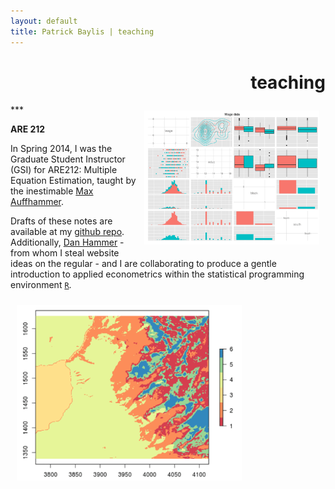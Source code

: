 ```yaml
---
layout: default
title: Patrick Baylis | teaching
---
```

<h1 align="right">teaching</h1>
***

<img src="images/teaching/are212_2.png" alt="ARE 212" width="280px" class="shadow" style="float:right; margin:10px 10px 10px 10px;" />

**ARE 212**<br>

In Spring 2014, I was the Graduate Student Instructor (GSI) for ARE212: Multiple Equation Estimation, taught by the inestimable [Max Auffhammer](http://are.berkeley.edu/~auffhammer/Maximilian_Auffhammer/Welcome.html). 

Drafts of these notes are available at my [github repo](http://www.github.com/pbaylis/ARE212). Additionally, [Dan Hammer](http://www.danham.me/r/) - from whom I steal website ideas on the regular - and I are collaborating to produce a gentle introduction to applied econometrics within the statistical programming environment [`R`](http://www.r-project.org/). 

<img src="images/teaching/are212_1.png" alt="ARE 212" width="360px" class="shadow" style="margin:10px 10px 10px 10px;" />
